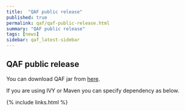 ```yaml
---
title:  "QAF public release"
published: true
permalink: qaf/qaf-public-release.html
summary: "QAF public release"
tags: [news]
sidebar: qaf_latest-sidebar
---
```



## QAF public release 


You can download QAF jar from [here]({{site.data.strings.qaf_repository}}/com/qmetry/qaf/{{site.data.strings.version}}/qaf-{{site.data.strings.version}}.jar).

If you are using IVY or Maven you can specify dependency as below.

{% include links.html %}
